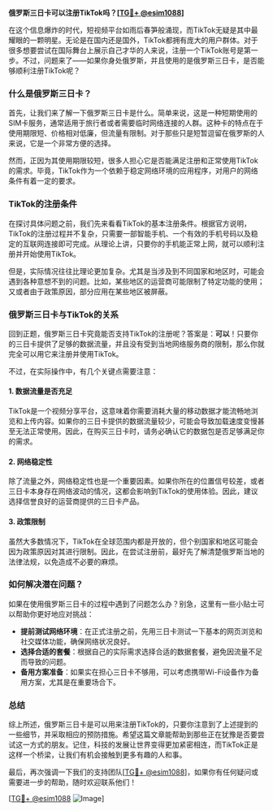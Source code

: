 **俄罗斯三日卡可以注册TikTok吗？[[TG💪+ @esim1088](https://t.me/s/esim1088)]**

在这个信息爆炸的时代，短视频平台如雨后春笋般涌现，而TikTok无疑是其中最耀眼的一颗明星。无论是在国内还是国外，TikTok都拥有庞大的用户群体。对于很多想要尝试在国际舞台上展示自己才华的人来说，注册一个TikTok账号是第一步。不过，问题来了——如果你身处俄罗斯，并且使用的是俄罗斯三日卡，是否能够顺利注册TikTok呢？

### 什么是俄罗斯三日卡？

首先，让我们来了解一下俄罗斯三日卡是什么。简单来说，这是一种短期使用的SIM卡服务，通常适用于旅行者或者需要临时网络连接的人群。这种卡的特点在于使用期限短、价格相对低廉，但流量有限制。对于那些只是短暂逗留在俄罗斯的人来说，它是一个非常方便的选择。

然而，正因为其使用期限较短，很多人担心它是否能满足注册和正常使用TikTok的需求。毕竟，TikTok作为一个依赖于稳定网络环境的应用程序，对用户的网络条件有着一定的要求。

### TikTok的注册条件

在探讨具体问题之前，我们先来看看TikTok的基本注册条件。根据官方说明，TikTok的注册过程并不复杂，只需要一部智能手机、一个有效的手机号码以及稳定的互联网连接即可完成。从理论上讲，只要你的手机能正常上网，就可以顺利注册并开始使用TikTok。

但是，实际情况往往比理论更加复杂。尤其是当涉及到不同国家和地区时，可能会遇到各种意想不到的问题。比如，某些地区的运营商可能限制了特定功能的使用；又或者由于政策原因，部分应用在某些地区被屏蔽。

### 俄罗斯三日卡与TikTok的关系

回到正题，俄罗斯三日卡究竟能否支持TikTok的注册呢？答案是：**可以**！只要你的三日卡提供了足够的数据流量，并且没有受到当地网络服务商的限制，那么你就完全可以用它来注册并使用TikTok。

不过，在实际操作中，有几个关键点需要注意：

#### 1. 数据流量是否充足
TikTok是一个视频分享平台，这意味着你需要消耗大量的移动数据才能流畅地浏览和上传内容。如果你的三日卡提供的数据流量较少，可能会导致加载速度变慢甚至无法正常使用。因此，在购买三日卡时，请务必确认它的数据包是否足够满足你的需求。

#### 2. 网络稳定性
除了流量之外，网络稳定性也是一个重要因素。如果你所在的位置信号较差，或者三日卡本身存在网络波动的情况，这都会影响到TikTok的使用体验。因此，建议选择信誉良好的运营商提供的三日卡产品。

#### 3. 政策限制
虽然大多数情况下，TikTok在全球范围内都是开放的，但个别国家和地区可能会因为政策原因对其进行限制。因此，在尝试注册前，最好先了解清楚俄罗斯当地的法律法规，以免造成不必要的麻烦。

### 如何解决潜在问题？

如果在使用俄罗斯三日卡的过程中遇到了问题怎么办？别急，这里有一些小贴士可以帮助你更好地应对挑战：

- **提前测试网络环境**：在正式注册之前，先用三日卡测试一下基本的网页浏览和社交媒体功能，确保网络状况良好。
- **选择合适的套餐**：根据自己的实际需求选择合适的数据套餐，避免因流量不足而导致的问题。
- **备用方案准备**：如果实在担心三日卡不够用，可以考虑携带Wi-Fi设备作为备用方案，尤其是在重要场合下。

### 总结

综上所述，俄罗斯三日卡是可以用来注册TikTok的，只要你注意到了上述提到的一些细节，并采取相应的预防措施。希望这篇文章能帮助到那些正在犹豫是否要尝试这一方式的朋友。记住，科技的发展让世界变得更加紧密相连，而TikTok正是这样一个桥梁，让我们有机会接触到更多有趣的人和事。

最后，再次强调一下我们的支持团队[[TG💪+ @esim1088](https://t.me/s/esim1088)]，如果你有任何疑问或需要进一步的帮助，随时欢迎联系他们！

[[TG💪+ @esim1088](https://t.me/s/esim1088) ![Image](https://i.postimg.cc/4NQfJmqS/Snipaste-2025-05-13-00-14-12.png)]